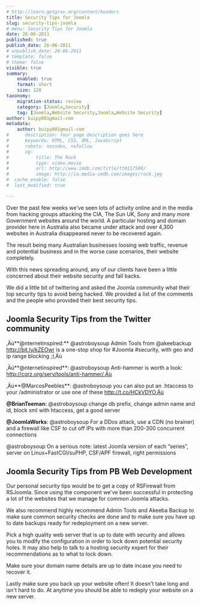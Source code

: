 ```yaml
---
# http://learn.getgrav.org/content/headers
title: Security Tips for Joomla
slug: security-tips-joomla
# menu: Security Tips for Joomla
date: 26-06-2011
published: true
publish_date: 26-06-2011
# unpublish_date: 26-06-2011
# template: false
# theme: false
visible: true
summary:
    enabled: true
    format: short
    size: 128
taxonomy:
    migration-status: review
    category: [Joomla,Security]
    tag: [Joomla,Website Security,Joomla,Website Security]
author: buipy001gmail-com
metadata:
    author: buipy001gmail-com
#      description: Your page description goes here
#      keywords: HTML, CSS, XML, JavaScript
#      robots: noindex, nofollow
#      og:
#          title: The Rock
#          type: video.movie
#          url: http://www.imdb.com/title/tt0117500/
#          image: http://ia.media-imdb.com/images/rock.jpg
#  cache_enable: false
#  last_modified: true

---
```


Over the past few weeks we've seen lots of activity online and in the media from hacking groups attacking the CIA, The Sun UK, Sony and many more Government websites around the world. A particular hosting and domain provider here in Australia also became under attack and over 4,300 websites in Australia disappeared never to be recovered again.

The result being many Australian businesses loosing web traffic, revenue and potential business and in the worse case scenarios, their website completely.

With this news spreading around, any of our clients have been a little concerned about their website security and fall backs.

We did a little bit of twittering and asked the Joomla community what their top security tips to avoid being hacked. We provided a list of the comments and the people who provided their best security tips.

## Joomla Security Tips from the Twitter community

‚Äú**@nternetinspired:** @astroboysoup Admin Tools from @akeebackup http://bit.ly/kZEOwr is a one-stop shop for #Joomla #security, with geo and ip range blocking ;)‚Äù

‚Äú**@nternetinspired**: @astroboysoup Anti-hammer is worth a look: http://corz.org/serv/tools/anti-hammer/‚Äù

‚Äú**@MarcosPeebles**: @astroboysoup you can also put an .htaccess to your /administrator or use one of these http://t.co/HCkVDYO‚Äù

**@BrianTeeman:** @astroboysoup change db prefix, change admin name and id, block xml with htaccess, get a good server

**@JoomlaWorks**: @astroboysoup For a DDos attack, use a CDN (no brainer) and a firewall like CSF to cut off IPs with more than 200-300 concurrent connections

@astroboysoup On a serious note: latest Joomla version of each “series”, server on Linux+FastCGI/suPHP, CSF/APF firewall, right permissions

## Joomla Security Tips from PB Web Development

Our personal security tips would be to get a copy of RSFirewall from RSJoomla. Since using the component we've been successful in protecting a lot of the websites that we manage for common Joomla attacks.

We also recommend highly recommend Admin Tools and Akeeba Backup to make sure common security checks are done and to make sure you have up to date backups ready for redeployment on a new server.

Pick a high quality web server that is up to date with security and allows you to modify the configuration in order to lock down potential security holes. It may also help to talk to a hosting security expert for their recommendations as to what to lock down.

Make sure your domain name details are up to date incase you need to recover it.

Lastly make sure you back up your website often! It doesn't take long and isn't hard to do. At anytime you should be able to redeply your website on a new server.

 

 